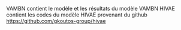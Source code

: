 VAMBN contient le modèle et les résultats du modèle VAMBN
HIVAE contient les codes du modèle HIVAE provenant du github https://github.com/gkoutos-group/hivae
